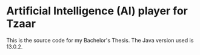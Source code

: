 # Artificial Intelligence (AI) player for Tzaar

This is the source code for my Bachelor's Thesis.
The Java version used is 13.0.2. 